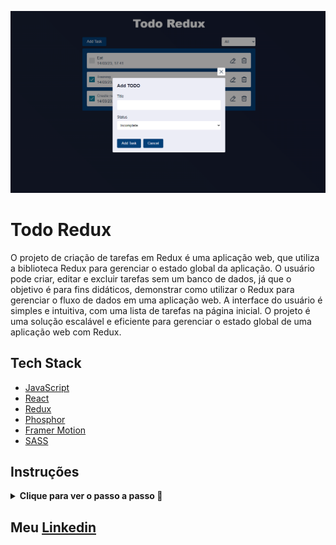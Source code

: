 ![Cover](.github/cover.png)

# Todo Redux

O projeto de criação de tarefas em Redux é uma aplicação web, que utiliza a biblioteca Redux para gerenciar o estado global da aplicação. O usuário pode criar, editar e excluir tarefas sem um banco de dados, já que o  objetivo é para fins didáticos, demonstrar como utilizar o Redux para gerenciar o fluxo de dados em uma aplicação web. A interface do usuário é simples e intuitiva, com uma lista de tarefas na página inicial. O projeto é uma solução escalável e eficiente para gerenciar o estado global de uma aplicação web com Redux.


## Tech Stack

- [JavaScript](https://developer.mozilla.org/pt-BR/docs/Web/JavaScript)
- [React](https://reactjs.org)
- [Redux](https://redux.js.org/)
- [Phosphor](https://phosphoricons.com)
- [Framer Motion](https://www.framer.com/motion)
- [SASS](https://www.npmjs.com/package/node-sass)


## Instruções
<details>
  <summary>
    <strong>Clique para ver o passo a passo 🚀</strong>
</summary><br>

1. Clone o repositório
- Use o comando: `git clone git@github.com:LeonardoMonti/todo-redux.git`
- Entre na pasta do repositório que você acabou de clonar:
  - `cd todo-redux`
2. Instale as dependências
  - execute `npm install` 
3. Inicie o servidor, rodando `npm start`
4. Para utilizar o aplicativo web, basta acessar o [http://localhost:3000](http://localhost:3000) em algum browser

</details>

## Meu [Linkedin](https://www.linkedin.com/in/leonardomonti/)